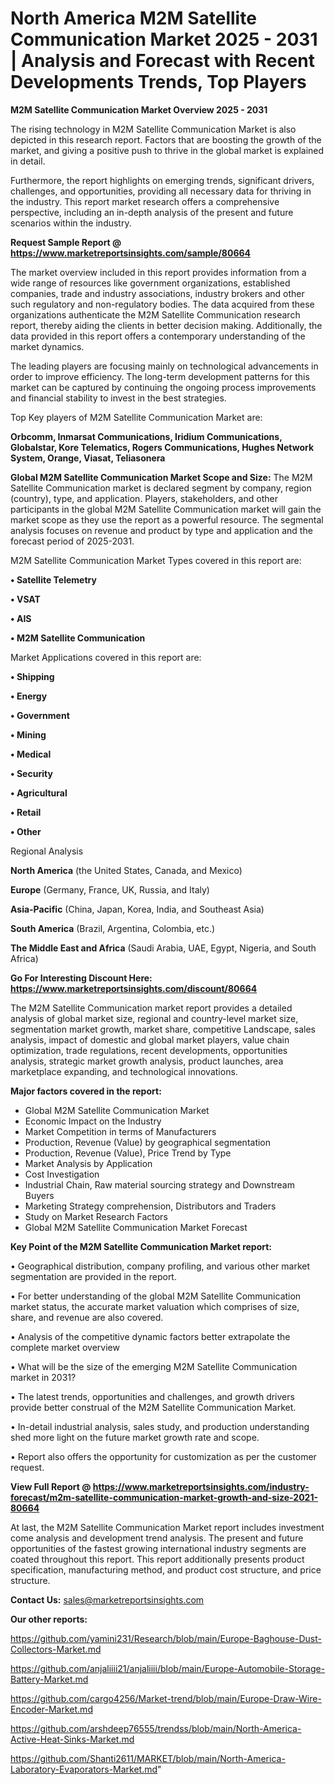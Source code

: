 # North America M2M Satellite Communication Market 2025 - 2031 | Analysis and Forecast with Recent Developments Trends, Top Players

<Strong> M2M Satellite Communication Market Overview 2025 - 2031</strong>

The rising technology in M2M Satellite Communication Market is also depicted in this research report. Factors that are boosting the growth of the market, and giving a positive push to thrive in the global market is explained in detail.

Furthermore, the report highlights on emerging trends, significant drivers, challenges, and opportunities, providing all necessary data for thriving in the industry. This report market research offers a comprehensive perspective, including an in-depth analysis of the present and future scenarios within the industry.

<strong>Request Sample Report @ <a href=https://www.marketreportsinsights.com/sample/80664>https://www.marketreportsinsights.com/sample/80664</a></strong>

The market overview included in this report provides information from a wide range of resources like government organizations, established companies, trade and industry associations, industry brokers and other such regulatory and non-regulatory bodies. The data acquired from these organizations authenticate the M2M Satellite Communication research report, thereby aiding the clients in better decision making. Additionally, the data provided in this report offers a contemporary understanding of the market dynamics.

The leading players are focusing mainly on technological advancements in order to improve efficiency. The long-term development patterns for this market can be captured by continuing the ongoing process improvements and financial stability to invest in the best strategies.

Top Key players of M2M Satellite Communication Market are:

<strong>Orbcomm, Inmarsat Communications, Iridium Communications, Globalstar, Kore Telematics, Rogers Communications, Hughes Network System, Orange, Viasat, Teliasonera</strong>

<strong><b>Global M2M Satellite Communication Market Scope and Size:</b></strong>
The M2M Satellite Communication market is declared segment by company, region (country), type, and application. Players, stakeholders, and other participants in the global M2M Satellite Communication market will gain the market scope as they use the report as a powerful resource. The segmental analysis focuses on revenue and product by type and application and the forecast period of 2025-2031.

M2M Satellite Communication Market Types covered in this report are:

<strong>• Satellite Telemetry

• VSAT

• AIS

• M2M Satellite Communication</strong>

Market Applications covered in this report are:

<strong>• Shipping

• Energy

• Government

• Mining

• Medical

• Security

• Agricultural

• Retail

• Other</strong> 

Regional Analysis

<strong>North America</strong> (the United States, Canada, and Mexico)

<strong>Europe</strong> (Germany, France, UK, Russia, and Italy)

<strong>Asia-Pacific</strong> (China, Japan, Korea, India, and Southeast Asia)

<strong>South America</strong> (Brazil, Argentina, Colombia, etc.)

<strong>The Middle East and Africa</strong> (Saudi Arabia, UAE, Egypt, Nigeria, and South Africa)

<strong>Go For Interesting Discount Here: <a href=https://www.marketreportsinsights.com/discount/80664>https://www.marketreportsinsights.com/discount/80664</a></strong>

The M2M Satellite Communication market report provides a detailed analysis of global market size, regional and country-level market size, segmentation market growth, market share, competitive Landscape, sales analysis, impact of domestic and global market players, value chain optimization, trade regulations, recent developments, opportunities analysis, strategic market growth analysis, product launches, area marketplace expanding, and technological innovations.

<strong><b>Major factors covered in the report:</b></strong>
<ul>
  <li>Global M2M Satellite Communication Market </li>
  <li>Economic Impact on the Industry</li>
  <li>Market Competition in terms of Manufacturers</li>
  <li>Production, Revenue (Value) by geographical segmentation</li>
  <li>Production, Revenue (Value), Price Trend by Type</li>
  <li>Market Analysis by Application</li>
  <li>Cost Investigation</li>
  <li>Industrial Chain, Raw material sourcing strategy and Downstream Buyers</li>
  <li>Marketing Strategy comprehension, Distributors and Traders</li>
  <li>Study on Market Research Factors</li>
  <li>Global M2M Satellite Communication Market Forecast</li>
</ul>

<strong><b>Key Point of the M2M Satellite Communication Market report:</b></strong>

• Geographical distribution, company profiling, and various other market segmentation are provided in the report.

• For better understanding of the global M2M Satellite Communication market status, the accurate market valuation which comprises of size, share, and revenue are also covered.

• Analysis of the competitive dynamic factors better extrapolate the complete market overview

• What will be the size of the emerging M2M Satellite Communication market in 2031?

• The latest trends, opportunities and challenges, and growth drivers provide better construal of the M2M Satellite Communication Market.

• In-detail industrial analysis, sales study, and production understanding shed more light on the future market growth rate and scope.

• Report also offers the opportunity for customization as per the customer request.

<strong><b>View Full Report @ <a href=https://www.marketreportsinsights.com/industry-forecast/m2m-satellite-communication-market-growth-and-size-2021-80664>https://www.marketreportsinsights.com/industry-forecast/m2m-satellite-communication-market-growth-and-size-2021-80664</a></b></strong>


At last, the M2M Satellite Communication Market report includes investment come analysis and development trend analysis. The present and future opportunities of the fastest growing international industry segments are coated throughout this report. This report additionally presents product specification, manufacturing method, and product cost structure, and price structure.

<strong>Contact Us:</strong>
sales@marketreportsinsights.com

<strong>Our other reports:</strong>

<a href=https://github.com/yamini231/Research/blob/main/Europe-Baghouse-Dust-Collectors-Market.md>https://github.com/yamini231/Research/blob/main/Europe-Baghouse-Dust-Collectors-Market.md</a>

<a href=https://github.com/anjaliiii21/anjaliiii/blob/main/Europe-Automobile-Storage-Battery-Market.md>https://github.com/anjaliiii21/anjaliiii/blob/main/Europe-Automobile-Storage-Battery-Market.md</a>

<a href=https://github.com/cargo4256/Market-trend/blob/main/Europe-Draw-Wire-Encoder-Market.md>https://github.com/cargo4256/Market-trend/blob/main/Europe-Draw-Wire-Encoder-Market.md</a>

<a href=https://github.com/arshdeep76555/trendss/blob/main/North-America-Active-Heat-Sinks-Market.md>https://github.com/arshdeep76555/trendss/blob/main/North-America-Active-Heat-Sinks-Market.md</a>

<a href=https://github.com/Shanti2611/MARKET/blob/main/North-America-Laboratory-Evaporators-Market.md>https://github.com/Shanti2611/MARKET/blob/main/North-America-Laboratory-Evaporators-Market.md</a>"
